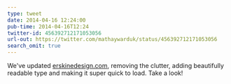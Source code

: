 ```yaml
---
type: tweet
date: 2014-04-16 12:24:00
pub-time: 2014-04-16T12:24
twitter-id: 456392712171053056
url-out: https://twitter.com/mathaywarduk/status/456392712171053056
search_omit: true
---
```


We've updated [erskinedesign.com](http://erskinedesign.com), removing the clutter, adding beautifully readable type and making it super quick to load. Take a look!